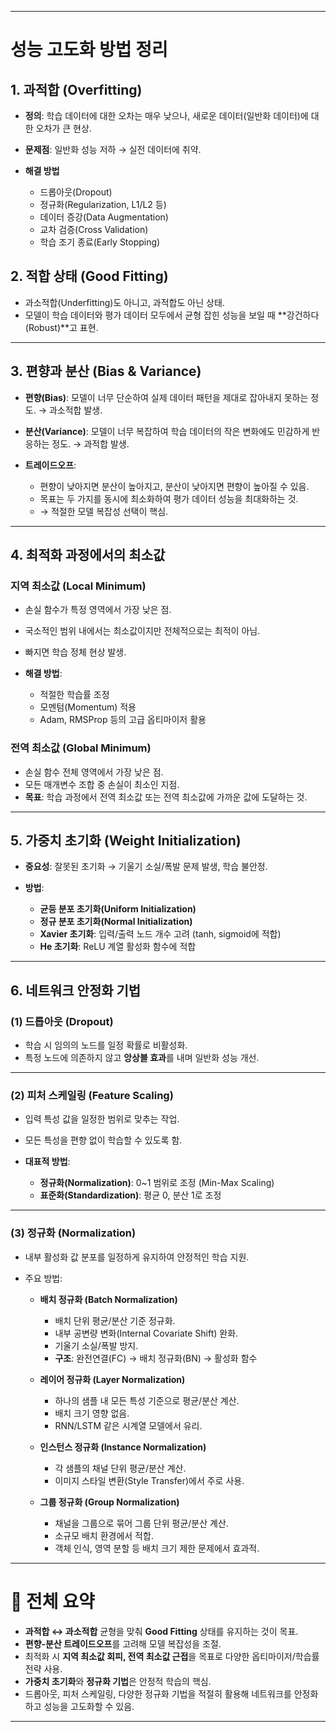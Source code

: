 
---

# 성능 고도화 방법 정리

## 1. 과적합 (Overfitting)

* **정의**: 학습 데이터에 대한 오차는 매우 낮으나, 새로운 데이터(일반화 데이터)에 대한 오차가 큰 현상.
* **문제점**: 일반화 성능 저하 → 실전 데이터에 취약.
* **해결 방법**

  * 드롭아웃(Dropout)
  * 정규화(Regularization, L1/L2 등)
  * 데이터 증강(Data Augmentation)
  * 교차 검증(Cross Validation)
  * 학습 조기 종료(Early Stopping)

## 2. 적합 상태 (Good Fitting)

* 과소적합(Underfitting)도 아니고, 과적합도 아닌 상태.
* 모델이 학습 데이터와 평가 데이터 모두에서 균형 잡힌 성능을 보일 때 **강건하다(Robust)**고 표현.

---

## 3. 편향과 분산 (Bias & Variance)

* **편향(Bias)**: 모델이 너무 단순하여 실제 데이터 패턴을 제대로 잡아내지 못하는 정도. → 과소적합 발생.
* **분산(Variance)**: 모델이 너무 복잡하여 학습 데이터의 작은 변화에도 민감하게 반응하는 정도. → 과적합 발생.
* **트레이드오프**:

  * 편향이 낮아지면 분산이 높아지고, 분산이 낮아지면 편향이 높아질 수 있음.
  * 목표는 두 가지를 동시에 최소화하여 평가 데이터 성능을 최대화하는 것.
  * → 적절한 모델 복잡성 선택이 핵심.

---

## 4. 최적화 과정에서의 최소값

### 지역 최소값 (Local Minimum)

* 손실 함수가 특정 영역에서 가장 낮은 점.
* 국소적인 범위 내에서는 최소값이지만 전체적으로는 최적이 아님.
* 빠지면 학습 정체 현상 발생.
* **해결 방법**:

  * 적절한 학습률 조정
  * 모멘텀(Momentum) 적용
  * Adam, RMSProp 등의 고급 옵티마이저 활용

### 전역 최소값 (Global Minimum)

* 손실 함수 전체 영역에서 가장 낮은 점.
* 모든 매개변수 조합 중 손실이 최소인 지점.
* **목표**: 학습 과정에서 전역 최소값 또는 전역 최소값에 가까운 값에 도달하는 것.

---

## 5. 가중치 초기화 (Weight Initialization)

* **중요성**: 잘못된 초기화 → 기울기 소실/폭발 문제 발생, 학습 불안정.
* **방법**:

  * **균등 분포 초기화(Uniform Initialization)**
  * **정규 분포 초기화(Normal Initialization)**
  * **Xavier 초기화**: 입력/출력 노드 개수 고려 (tanh, sigmoid에 적합)
  * **He 초기화**: ReLU 계열 활성화 함수에 적합

---

## 6. 네트워크 안정화 기법

### (1) 드롭아웃 (Dropout)

* 학습 시 임의의 노드를 일정 확률로 비활성화.
* 특정 노드에 의존하지 않고 **앙상블 효과**를 내며 일반화 성능 개선.

---

### (2) 피처 스케일링 (Feature Scaling)

* 입력 특성 값을 일정한 범위로 맞추는 작업.
* 모든 특성을 편향 없이 학습할 수 있도록 함.
* **대표적 방법**:

  * **정규화(Normalization)**: 0~1 범위로 조정 (Min-Max Scaling)
  * **표준화(Standardization)**: 평균 0, 분산 1로 조정

---

### (3) 정규화 (Normalization)

* 내부 활성화 값 분포를 일정하게 유지하여 안정적인 학습 지원.
* 주요 방법:

  * **배치 정규화 (Batch Normalization)**

    * 배치 단위 평균/분산 기준 정규화.
    * 내부 공변량 변화(Internal Covariate Shift) 완화.
    * 기울기 소실/폭발 방지.
    * **구조**: 완전연결(FC) → 배치 정규화(BN) → 활성화 함수

  * **레이어 정규화 (Layer Normalization)**

    * 하나의 샘플 내 모든 특성 기준으로 평균/분산 계산.
    * 배치 크기 영향 없음.
    * RNN/LSTM 같은 시계열 모델에서 유리.

  * **인스턴스 정규화 (Instance Normalization)**

    * 각 샘플의 채널 단위 평균/분산 계산.
    * 이미지 스타일 변환(Style Transfer)에서 주로 사용.

  * **그룹 정규화 (Group Normalization)**

    * 채널을 그룹으로 묶어 그룹 단위 평균/분산 계산.
    * 소규모 배치 환경에서 적합.
    * 객체 인식, 영역 분할 등 배치 크기 제한 문제에서 효과적.

---

# 📌 전체 요약

* **과적합 ↔ 과소적합** 균형을 맞춰 **Good Fitting** 상태를 유지하는 것이 목표.
* **편향-분산 트레이드오프**를 고려해 모델 복잡성을 조절.
* 최적화 시 **지역 최소값 회피, 전역 최소값 근접**을 목표로 다양한 옵티마이저/학습률 전략 사용.
* **가중치 초기화**와 **정규화 기법**은 안정적 학습의 핵심.
* 드롭아웃, 피처 스케일링, 다양한 정규화 기법을 적절히 활용해 네트워크를 안정화하고 성능을 고도화할 수 있음.

---


